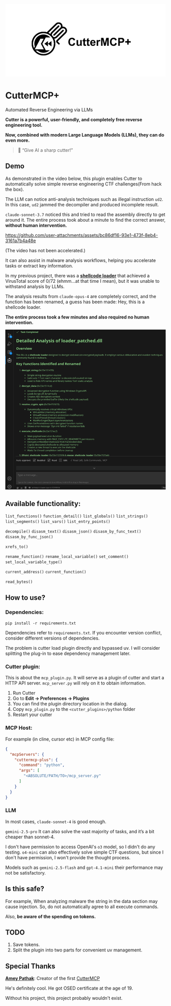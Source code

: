 ![CutterMCP](./imgs/CutterMCP.png)

# CutterMCP+

Automated Reverse Engineering via LLMs

**Cutter is a powerful, user-friendly, and completely free reverse engineering tool.**

**Now, combined with modern Large Language Models (LLMs), they can do even more.**

> 🤖 “Give AI a sharp cutter!”

## Demo

As demonstrated in the video below, this plugin enables Cutter to automatically solve simple reverse engineering CTF challenges(From hack the box).

The LLM can notice anti-analysis techniques such as illegal instruction `ud2`. In this case, `ud2` jammed the decompiler and produced incomplete result.

`claude-sonnet-3.7` noticed this and tried to read the assembly directly to get around it. The entire process took about a minute to find the correct answer, **without human intervention.**




https://github.com/user-attachments/assets/bc86df16-93e1-473f-8eb4-3161a7b4a48e






(The video has not been accelerated.)

It can also assist in malware analysis workflows, helping you accelerate tasks or extract key information.

In my previous project, there was a **[shellcode loader](https://github.com/restkhz/ShellcodeEncrypt2DLL)**  that achieved a VirusTotal score of 0/72 (ehmm...at that time I mean), but it was unable to withstand analysis by LLMs.

The analysis results from `claude-opus-4` are completely correct, and the function has been renamed, a guess has been made: Hey, this is a shellcode loader.

**The entire process took a few minutes and also required no human intervention.**

![analyze_shellcodeLoader](./imgs/analyze_shellcodeLoader.png)

## Available functionality:

`list_functions()`
`function_detail()`
`list_globals()`
`list_strings()`
`list_segments()`
`list_vars()`
`list_entry_points()`

`decompile()`
`disasm_text()`
`disasm_json()`
`disasm_by_func_text()`
`disasm_by_func_json()`

`xrefs_to()`

`rename_function()`
`rename_local_variable()`
`set_comment()`
`set_local_variable_type()`

`current_address()`
`current_function()`

`read_bytes()`

## How to use?

### Dependencies:

```
pip install -r requirements.txt
```

Dependencies refer to `requirements.txt`. If you encounter version conflict, consider different versions of dependencies.

The problem is cutter load plugin directly and bypassed uv. I will consider splitting the plug-in to ease dependency management later.

### Cutter plugin:

This is about the `mcp_plugin.py`. It will serve as a plugin of cutter and start a HTTP API server. `mcp_server.py` will rely on it to obtain information.

1. Run Cutter
2. Go to **Edit -> Preferences -> Plugins**
3. You can find the plugin directory location in the dialog.
4. Copy `mcp_plugin.py` to the `<cutter_plugins>/python` folder
5. Restart your cutter

### MCP Host:

For example (in cline, cursor etc) in MCP config file:

```json
{
  "mcpServers": {
    "cuttermcp-plus": {
      "command": "python",
      "args": [
        "<ABSOLUTE/PATH/TO>/mcp_server.py"
      ]
    }
  }
}
```

### LLM

In most cases, `claude-sonnet-4` is good enough.

`gemini-2.5-pro` It can also solve the vast majority of tasks, and it’s a bit cheaper than sonnet-4.

I don't have permission to access OpenAI's `o3` model, so I didn't do any testing. `o4-mini` can also effectively solve simple CTF questions, but since I don't have permission, I won't provide the thought process.

Models such as `gemini-2.5-flash` and `gpt-4.1-mini` their performance may not be satisfactory.

## Is this safe?

For example, When analyzing malware the string in the data section may cause injection.
So, do not automatically agree to all execute commands.

Also, **be aware of the spending on tokens.**

## TODO

1. Save tokens. 
2. Split the plugin into two parts for convenient uv management.

## Special Thanks

**[Amey Pathak](https://ap425q.github.io/)**: Creator of the first [CutterMCP](https://github.com/ap425q/CutterMCP)

He's definitely cool. He got OSED certificate at the age of 19.

Without his project, this project probably wouldn't exist.
